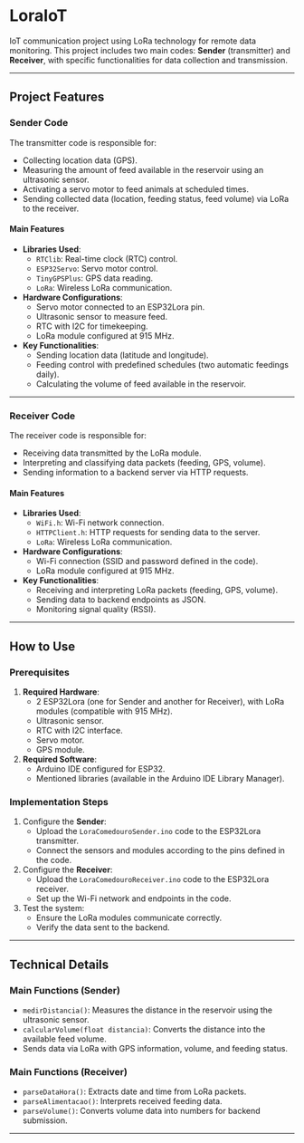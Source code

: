 # LoraIoT

IoT communication project using LoRa technology for remote data monitoring. This project includes two main codes: **Sender** (transmitter) and **Receiver**, with specific functionalities for data collection and transmission.

---

## Project Features

### **Sender Code**
The transmitter code is responsible for:
- Collecting location data (GPS).
- Measuring the amount of feed available in the reservoir using an ultrasonic sensor.
- Activating a servo motor to feed animals at scheduled times.
- Sending collected data (location, feeding status, feed volume) via LoRa to the receiver.

#### **Main Features**
- **Libraries Used**:
  - `RTClib`: Real-time clock (RTC) control.
  - `ESP32Servo`: Servo motor control.
  - `TinyGPSPlus`: GPS data reading.
  - `LoRa`: Wireless LoRa communication.
- **Hardware Configurations**:
  - Servo motor connected to an ESP32Lora pin.
  - Ultrasonic sensor to measure feed.
  - RTC with I2C for timekeeping.
  - LoRa module configured at 915 MHz.
- **Key Functionalities**:
  - Sending location data (latitude and longitude).
  - Feeding control with predefined schedules (two automatic feedings daily).
  - Calculating the volume of feed available in the reservoir.

---

### **Receiver Code**
The receiver code is responsible for:
- Receiving data transmitted by the LoRa module.
- Interpreting and classifying data packets (feeding, GPS, volume).
- Sending information to a backend server via HTTP requests.

#### **Main Features**
- **Libraries Used**:
  - `WiFi.h`: Wi-Fi network connection.
  - `HTTPClient.h`: HTTP requests for sending data to the server.
  - `LoRa`: Wireless LoRa communication.
- **Hardware Configurations**:
  - Wi-Fi connection (SSID and password defined in the code).
  - LoRa module configured at 915 MHz.
- **Key Functionalities**:
  - Receiving and interpreting LoRa packets (feeding, GPS, volume).
  - Sending data to backend endpoints as JSON.
  - Monitoring signal quality (RSSI).

---

## How to Use

### **Prerequisites**
1. **Required Hardware**:
   - 2 ESP32Lora (one for Sender and another for Receiver), with LoRa modules (compatible with 915 MHz).
   - Ultrasonic sensor.
   - RTC with I2C interface.
   - Servo motor.
   - GPS module.
2. **Required Software**:
   - Arduino IDE configured for ESP32.
   - Mentioned libraries (available in the Arduino IDE Library Manager).

### **Implementation Steps**
1. Configure the **Sender**:
   - Upload the `LoraComedouroSender.ino` code to the ESP32Lora transmitter.
   - Connect the sensors and modules according to the pins defined in the code.
2. Configure the **Receiver**:
   - Upload the `LoraComedouroReceiver.ino` code to the ESP32Lora receiver.
   - Set up the Wi-Fi network and endpoints in the code.
3. Test the system:
   - Ensure the LoRa modules communicate correctly.
   - Verify the data sent to the backend.

---

## Technical Details

### **Main Functions (Sender)**
- `medirDistancia()`: Measures the distance in the reservoir using the ultrasonic sensor.
- `calcularVolume(float distancia)`: Converts the distance into the available feed volume.
- Sends data via LoRa with GPS information, volume, and feeding status.

### **Main Functions (Receiver)**
- `parseDataHora()`: Extracts date and time from LoRa packets.
- `parseAlimentacao()`: Interprets received feeding data.
- `parseVolume()`: Converts volume data into numbers for backend submission.

---
